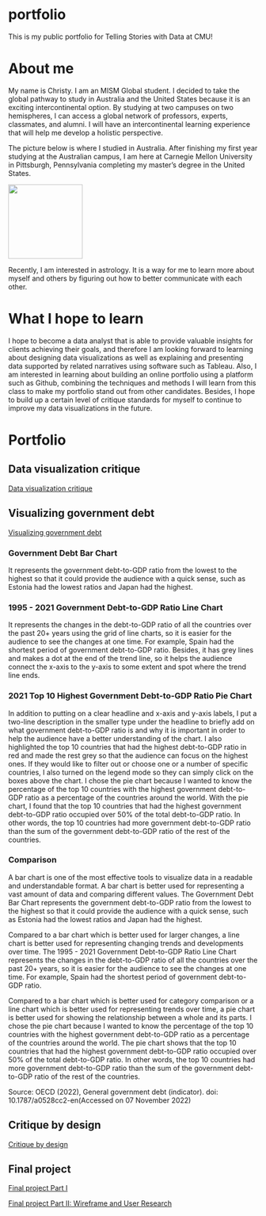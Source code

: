 # portfolio
This is my public portfolio for Telling Stories with Data at CMU!

# About me
My name is Christy. I am an MISM Global student. I decided to take the global pathway to study in Australia and the United States because it is an exciting intercontinental option. By studying at two campuses on two hemispheres, I can access a global network of professors, experts, classmates, and alumni. I will have an intercontinental learning experience that will help me develop a holistic perspective. 

The picture below is where I studied in Australia. After finishing my first year studying at the Australian campus, I am here at Carnegie Mellon University in Pittsburgh, Pennsylvania completing my master’s degree in the United States.

<img src="https://user-images.githubusercontent.com/116990977/198948699-526a6296-aaad-4cdb-a821-0366421dc592.jpg" width="150"/>

Recently, I am interested in astrology. It is a way for me to learn more about myself and others by figuring out how to better communicate with each other. 

# What I hope to learn
I hope to become a data analyst that is able to provide valuable insights for clients achieving their goals, and therefore I am looking forward to learning about designing data visualizations as well as explaining and presenting data supported by related narratives using software such as Tableau. Also, I am interested in learning about building an online portfolio using a platform such as Github, combining the techniques and methods I will learn from this class to make my portfolio stand out from other candidates. Besides, I hope to build up a certain level of critique standards for myself to continue to improve my data visualizations in the future. 

# Portfolio
## Data visualization critique 
[Data visualization critique](https://docs.google.com/spreadsheets/d/1m4KejSpVYsY0bVbTuGnZ5IqE1TTPp8nr/edit?usp=sharing&ouid=113615484674101933870&rtpof=true&sd=true)

## Visualizing government debt
[Visualizing government debt](/dataviz2.md)

### Government Debt Bar Chart
It represents the government debt-to-GDP ratio from the lowest to the highest so that it could provide the audience with a quick sense, such as Estonia had the lowest ratios and Japan had the highest.

### 1995 - 2021 Government Debt-to-GDP Ratio Line Chart
It represents the changes in the debt-to-GDP ratio of all the countries over the past 20+ years using the grid of line charts, so it is easier for the audience to see the changes at one time. For example, Spain had the shortest period of government debt-to-GDP ratio. Besides, it has grey lines and makes a dot at the end of the trend line, so it helps the audience connect the x-axis to the y-axis to some extent and spot where the trend line ends. 

### 2021 Top 10 Highest Government Debt-to-GDP Ratio Pie Chart
In addition to putting on a clear headline and x-axis and y-axis labels, I put a two-line description in the smaller type under the headline to briefly add on what government debt-to-GDP ratio is and why it is important in order to help the audience have a better understanding of the chart. I also highlighted the top 10 countries that had the highest debt-to-GDP ratio in red and made the rest grey so that the audience can focus on the highest ones. If they would like to filter out or choose one or a number of specific countries, I also turned on the legend mode so they can simply click on the boxes above the chart. I chose the pie chart because I wanted to know the percentage of the top 10 countries with the highest government debt-to-GDP ratio as a percentage of the countries around the world. With the pie chart, I found that the top 10 countries that had the highest government debt-to-GDP ratio occupied over 50% of the total debt-to-GDP ratio. In other words, the top 10 countries had more government debt-to-GDP ratio than the sum of the government debt-to-GDP ratio of the rest of the countries. 

### Comparison
A bar chart is one of the most effective tools to visualize data in a readable and understandable format. A bar chart is better used for representing a vast amount of data and comparing different values. The Government Debt Bar Chart represents the government debt-to-GDP ratio from the lowest to the highest so that it could provide the audience with a quick sense, such as Estonia had the lowest ratios and Japan had the highest.

Compared to a bar chart which is better used for larger changes, a line chart is better used for representing changing trends and developments over time. The 1995 - 2021 Government Debt-to-GDP Ratio Line Chart represents the changes in the debt-to-GDP ratio of all the countries over the past 20+ years, so it is easier for the audience to see the changes at one time. For example, Spain had the shortest period of government debt-to-GDP ratio.

Compared to a bar chart which is better used for category comparison or a line chart which is better used for representing trends over time, a pie chart is better used for showing the relationship between a whole and its parts. I chose the pie chart because I wanted to know the percentage of the top 10 countries with the highest government debt-to-GDP ratio as a percentage of the countries around the world. The pie chart shows that the top 10 countries that had the highest government debt-to-GDP ratio occupied over 50% of the total debt-to-GDP ratio. In other words, the top 10 countries had more government debt-to-GDP ratio than the sum of the government debt-to-GDP ratio of the rest of the countries. 

Source: OECD (2022), General government debt (indicator). doi: 10.1787/a0528cc2-en(Accessed on 07 November 2022)

## Critique by design
[Critique by design](/dataviz3&4.md)

## Final project
[Final project Part I](/final_project_christycheuk.md)

[Final project Part II: Wireframe and User Research](/final_project_part_II_christycheuk.md)
